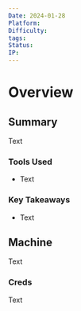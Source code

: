 ```yaml
---
Date: 2024-01-28
Platform: 
Difficulty: 
tags: 
Status: 
IP:
---
```

# Overview

## Summary

Text

### Tools Used

- Text

### Key Takeaways

- Text

## Machine

Text

### Creds

Text
